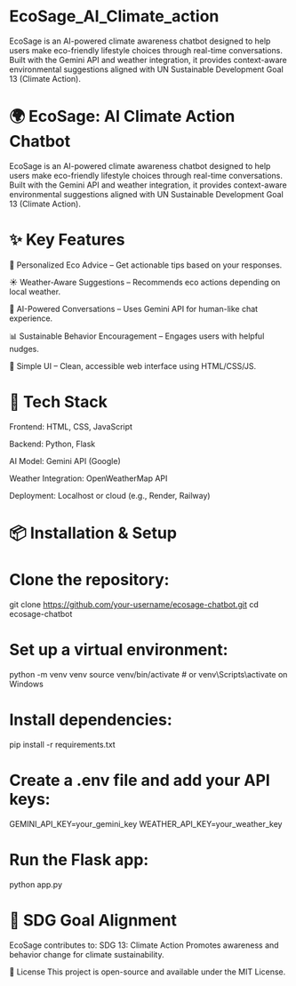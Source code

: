 # EcoSage_AI_Climate_action
EcoSage is an AI-powered climate awareness chatbot designed to help users make eco-friendly lifestyle choices through real-time conversations. Built with the Gemini API and weather integration, it provides context-aware environmental suggestions aligned with UN Sustainable Development Goal 13 (Climate Action).

# 🌍 EcoSage: AI Climate Action Chatbot
EcoSage is an AI-powered climate awareness chatbot designed to help users make eco-friendly lifestyle choices through real-time conversations. Built with the Gemini API and weather integration, it provides context-aware environmental suggestions aligned with UN Sustainable Development Goal 13 (Climate Action).

# ✨ Key Features
🌿 Personalized Eco Advice – Get actionable tips based on your responses.

☀️ Weather-Aware Suggestions – Recommends eco actions depending on local weather.

🧠 AI-Powered Conversations – Uses Gemini API for human-like chat experience.

📊 Sustainable Behavior Encouragement – Engages users with helpful nudges.

🔐 Simple UI – Clean, accessible web interface using HTML/CSS/JS.

# 🧰 Tech Stack
Frontend: HTML, CSS, JavaScript

Backend: Python, Flask

AI Model: Gemini API (Google)

Weather Integration: OpenWeatherMap API

Deployment: Localhost or cloud (e.g., Render, Railway)

# 📦 Installation & Setup
# Clone the repository:
git clone https://github.com/your-username/ecosage-chatbot.git
cd ecosage-chatbot

# Set up a virtual environment:
python -m venv venv
source venv/bin/activate  # or venv\Scripts\activate on Windows

# Install dependencies:
pip install -r requirements.txt

# Create a .env file and add your API keys:
GEMINI_API_KEY=your_gemini_key
WEATHER_API_KEY=your_weather_key

# Run the Flask app:
python app.py


# 🎯 SDG Goal Alignment
EcoSage contributes to:
SDG 13: Climate Action
Promotes awareness and behavior change for climate sustainability.

📄 License
This project is open-source and available under the MIT License.


